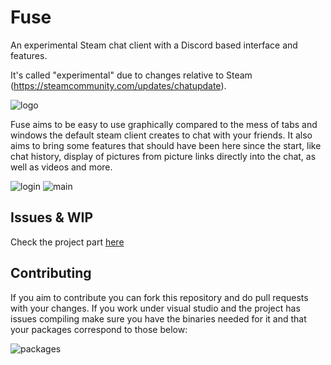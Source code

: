 # Fuse
An experimental Steam chat client with a Discord based interface and features.

It's called "experimental" due to changes relative to Steam (https://steamcommunity.com/updates/chatupdate).

![logo](https://i.imgur.com/JM4lAWC.png)

Fuse aims to be easy to use graphically compared to the mess of tabs and windows the default steam client creates to chat with your friends. It also aims to bring some features that should have been here since the start, like chat history, display of pictures from picture links directly into the chat, as well as videos and more.

![login](https://i.imgur.com/weY5Ozg.png)
![main](https://i.imgur.com/r7RGzK0.png)

## Issues & WIP
Check the project part [here](https://github.com/Earu/Fuse/projects/1)

## Contributing
If you aim to contribute you can fork this repository and do pull requests with your changes.
If you work under visual studio and the project has issues compiling make sure you have the binaries needed for it and that your packages correspond to those below:

![packages](https://i.imgur.com/akUmiot.png)
